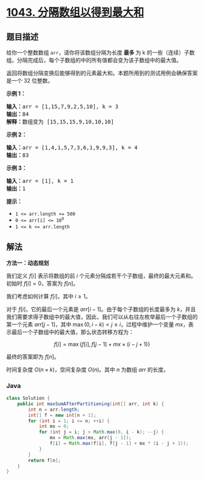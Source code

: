 # [1043. 分隔数组以得到最大和](https://leetcode.cn/problems/partition-array-for-maximum-sum)

## 题目描述

<p>给你一个整数数组 <code>arr</code>，请你将该数组分隔为长度 <strong>最多 </strong>为 k 的一些（连续）子数组。分隔完成后，每个子数组的中的所有值都会变为该子数组中的最大值。</p>

<p>返回将数组分隔变换后能够得到的元素最大和。本题所用到的测试用例会确保答案是一个 32 位整数。</p>

<p><strong>示例 1：</strong></p>

<pre>
<strong>输入：</strong>arr = [1,15,7,9,2,5,10], k = 3
<strong>输出：</strong>84
<strong>解释：</strong>数组变为 [15,15,15,9,10,10,10]</pre>

<p><strong>示例 2：</strong></p>

<pre>
<strong>输入：</strong>arr = [1,4,1,5,7,3,6,1,9,9,3], k = 4
<strong>输出：</strong>83
</pre>

<p><strong>示例 3：</strong></p>

<pre>
<strong>输入：</strong>arr = [1], k = 1
<strong>输出：</strong>1
</pre>

<p><strong>提示：</strong></p>

<ul>
	<li><code>1 &lt;= arr.length &lt;= 500</code></li>
	<li><code>0 &lt;= arr[i] &lt;= 10<sup>9</sup></code></li>
	<li><code>1 &lt;= k &lt;= arr.length</code></li>
</ul>

## 解法

**方法一：动态规划**

我们定义 $f[i]$ 表示将数组的前 $i$ 个元素分隔成若干个子数组，最终的最大元素和。初始时 $f[i]=0$，答案为 $f[n]$。

我们考虑如何计算 $f[i]$，其中 $i \geq 1$。

对于 $f[i]$，它的最后一个元素是 $arr[i-1]$。由于每个子数组的长度最多为 $k$，并且我们需要求得子数组中的最大值，因此，我们可以从右往左枚举最后一个子数组的第一个元素 $arr[j - 1]$，其中 $\max(0, i - k) \lt j \leq i$，过程中维护一个变量 $mx$，表示最后一个子数组中的最大值，那么状态转移方程为：

$$
f[i] = \max\{f[i], f[j - 1] + mx \times (i - j + 1)\}
$$

最终的答案即为 $f[n]$。

时间复杂度 $O(n \times k)$，空间复杂度 $O(n)$。其中 $n$ 为数组 $arr$ 的长度。

### **Java**

```java
class Solution {
    public int maxSumAfterPartitioning(int[] arr, int k) {
        int n = arr.length;
        int[] f = new int[n + 1];
        for (int i = 1; i <= n; ++i) {
            int mx = 0;
            for (int j = i; j > Math.max(0, i - k); --j) {
                mx = Math.max(mx, arr[j - 1]);
                f[i] = Math.max(f[i], f[j - 1] + mx * (i - j + 1));
            }
        }
        return f[n];
    }
}
```
